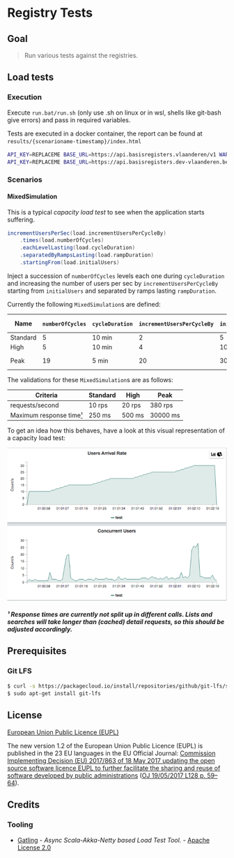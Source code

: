 # Registry Tests

## Goal

> Run various tests against the registries.

## Load tests

### Execution

Execute `run.bat/run.sh` (only use .sh on linux or in wsl, shells like git-bash give errors) and pass in required variables.

Tests are executed in a docker container, the report can be found at `results/{scenarioname-timestamp}/index.html`

```bash
API_KEY=REPLACEME BASE_URL=https://api.basisregisters.vlaanderen/v1 WARMUP_URL=https://www.vlaanderen.be/nl ./run.sh
API_KEY=REPLACEME BASE_URL=https://api.basisregisters.dev-vlaanderen.be/v1 WARMUP_URL=https://api.basisregisters.dev-vlaanderen.be/v1/versions ./run.sh
```

### Scenarios

#### MixedSimulation

This is a typical _capacity load test_ to see when the application starts suffering.

```scala
incrementUsersPerSec(load.incrementUsersPerCycleBy)
    .times(load.numberOfCycles)
    .eachLevelLasting(load.cycleDuration)
    .separatedByRampsLasting(load.rampDuration)
    .startingFrom(load.initialUsers)
```

Inject a succession of `numberOfCycles` levels each one during `cycleDuration` and increasing the number of users per sec by `incrementUsersPerCycleBy` starting from `initialUsers` and separated by ramps lasting `rampDuration`.

Currently the following `MixedSimulation`s are defined:

| Name     | `numberOfCycles` | `cycleDuration` | `incrementUsersPerCycleBy` | `initialUsers` | `rampDuration` | Total Duration |
| -------- | ---------------- | --------------- | -------------------------- | -------------- | -------------- | -------------- |
| Standard |  5               |  10 min         |  2                         |  5             |  30 sec        | ~ 1 hour       |
| High     |  5               |  10 min         |  4                         |  10            |  30 sec        | ~ 1 hour       |
| Peak     |  19              |   5 min         |  20                        |  30            |   1 min        | ~ 2 hours      |

The validations for these `MixedSimulation`s are as follows:

| Criteria                 | Standard | High   | Peak     |  
| ------------------------ | -------- | ------ | -------- |
| requests/second          | 10 rps   | 20 rps | 380 rps  |
| Maximum response time[¹] | 250 ms   | 500 ms | 30000 ms |

To get an idea how this behaves, have a look at this visual representation of a capacity load test:

![Open model capacity load test](https://raw.githubusercontent.com/Informatievlaanderen/registry-testing/master/gatling.png)

##### ¹ Response times are currently not split up in different calls. Lists and searches will take longer than (cached) detail requests, so this should be adjusted accordingly.
[¹]:#-response-times-are-currently-not-split-up-in-different-calls-lists-and-searches-will-take-longer-than-cached-detail-requests-so-this-should-be-adjusted-accordingly

## Prerequisites

### Git LFS

```bash
$ curl -s https://packagecloud.io/install/repositories/github/git-lfs/script.deb.sh | sudo bash
$ sudo apt-get install git-lfs
```

## License

[European Union Public Licence (EUPL)](https://joinup.ec.europa.eu/news/understanding-eupl-v12)

The new version 1.2 of the European Union Public Licence (EUPL) is published in the 23 EU languages in the EU Official Journal: [Commission Implementing Decision (EU) 2017/863 of 18 May 2017 updating the open source software licence EUPL to further facilitate the sharing and reuse of software developed by public administrations](https://eur-lex.europa.eu/legal-content/EN/TXT/?uri=uriserv:OJ.L_.2017.128.01.0059.01.ENG&toc=OJ:L:2017:128:FULL) ([OJ 19/05/2017 L128 p. 59–64](https://eur-lex.europa.eu/legal-content/EN/TXT/?uri=uriserv:OJ.L_.2017.128.01.0059.01.ENG&toc=OJ:L:2017:128:FULL)).

## Credits

### Tooling

* [Gatling](https://github.com/gatling/gatling/blob/master/LICENSE.txt) - _Async Scala-Akka-Netty based Load Test Tool._ - [Apache License 2.0](https://choosealicense.com/licenses/apache-2.0/)
